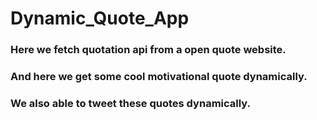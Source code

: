 # Dynamic_Quote_App

### Here we fetch quotation api from a open quote website.

### And here we get some cool motivational quote dynamically.

### We also able to tweet these quotes dynamically.
